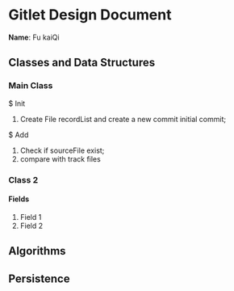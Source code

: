 # Gitlet Design Document

**Name**: Fu kaiQi

## Classes and Data Structures

### Main Class
$ Init
1. Create File recordList and create a new commit
initial commit;

$ Add
1. Check if sourceFile exist;
2. compare with track files

### Class 2

#### Fields

1. Field 1
2. Field 2


## Algorithms

## Persistence

